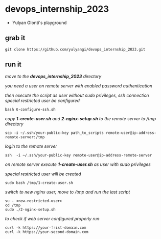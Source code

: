 # devops_internship_2023
  * Yulyan Glonti's playground

## grab it

```
git clone https://github.com/yulyangi/devops_internship_2023.git
```

## run it

*move to the **devops_internship_2023** directory*

*you need a user on remote server with enabled password authentication*

*then execute the script as user without sudo privileges, ssh connection special restricted user  be configured*

```
bash 0-configure-ssh.sh
```
*copy **1-create-user.sh** and **2-nginx-setup.sh** to the remote server to /tmp directory*
```
scp -i ~/.ssh/your-public-key path_to_scripts remote-user@ip-address-remote-server:/tmp
```
*login to the remote server*
```
ssh  -i ~/.ssh/your-public-key remote-user@ip-address-remote-server
```
*on remote server execute **1-create-user.sh**  as user with sudo privileges*

*special restricted user will be created*
```
sudo bash /tmp/1-create-user.sh
```
*switch to new nginx user, move to /tmp and run the last script*
```
su - <new-restricted-user>
cd /tmp
sudo ./2-nginx-setup.sh
```
*to check if web server configured properly run*
```
curl -k https://your-frist-domain.com
curl -k https://your-second-domain.com
```
